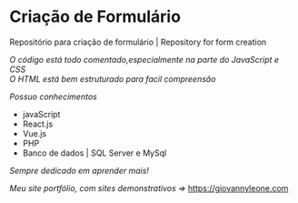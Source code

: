 # Criação de Formulário
Repositório para criação de formulário | Repository for form creation

*O código está todo comentado,especialmente na parte do JavaScript e CSS* <br/>
*O HTML está bem estruturado para facil compreensão*

*Possuo conhecimentos*
- javaScript
- React.js
- Vue.js
- PHP
- Banco de dados | SQL Server e MySql

*Sempre dedicado em aprender mais!*

*Meu site portfólio, com sites demonstrativos =>*
https://giovannyleone.com
